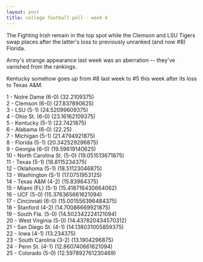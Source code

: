```yaml
---
layout: post
title: college football poll - week 6
---
```


The Fighting Irish remain in the top spot while the Clemson and LSU Tigers swap places after the latter's loss to previously unranked (and now #8) Florida.

Army's strange appearance last week was an aberration -- they've vanished from
the rankings.

Kentucky somehow goes *up* from #8 last week to #5 this week after its loss to
Texas A&M.

1 - Notre Dame (6-0) (32.2109375)  
2 - Clemson (6-0) (27.837890625)  
3 - LSU (5-1) (24.52099609375)  
4 - Ohio St. (6-0) (23.16162109375)  
5 - Kentucky (5-1) (22.7421875)  
6 - Alabama (6-0) (22.25)  
7 - Michigan (5-1) (21.4794921875)  
8 - Florida (5-1) (20.342529296875)  
9 - Georgia (6-0) (19.59619140625)  
10 - North Carolina St. (5-0) (19.051513671875)  
11 - Texas (5-1) (18.8115234375)  
12 - Oklahoma (5-1) (18.51123046875)  
13 - Washington (5-1) (17.0751953125)  
14 - Texas A&M (4-2) (15.83984375)  
15 - Miami (FL) (5-1) (15.418716430664062)  
16 - UCF (5-0) (15.376365661621094)  
17 - Cincinnati (6-0) (15.001556396484375)  
18 - Stanford (4-2) (14.70086669921875)  
19 - South Fla. (5-0) (14.502342224121094)  
20 - West Virginia (5-0) (14.437820434570312)  
21 - San Diego St. (4-1) (14.138031005859375)  
22 - Iowa (4-1) (13.234375)  
23 - South Carolina (3-2) (13.1904296875)  
24 - Penn St. (4-1) (12.860740661621094)  
25 - Colorado (5-0) (12.597892761230469)